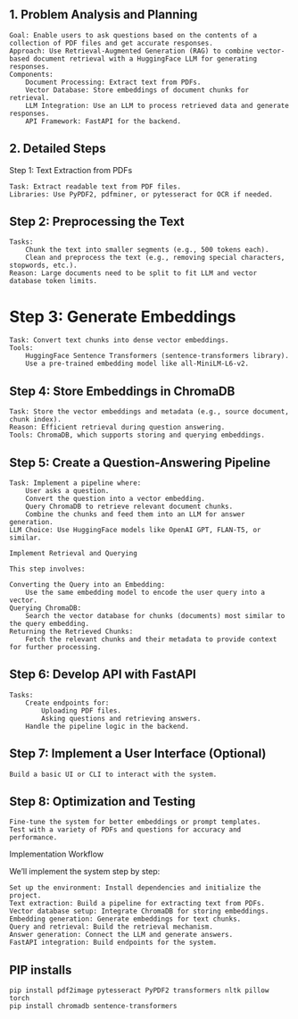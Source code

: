 ## 1. Problem Analysis and Planning

    Goal: Enable users to ask questions based on the contents of a collection of PDF files and get accurate responses.
    Approach: Use Retrieval-Augmented Generation (RAG) to combine vector-based document retrieval with a HuggingFace LLM for generating responses.
    Components:
        Document Processing: Extract text from PDFs.
        Vector Database: Store embeddings of document chunks for retrieval.
        LLM Integration: Use an LLM to process retrieved data and generate responses.
        API Framework: FastAPI for the backend.

## 2. Detailed Steps
Step 1: Text Extraction from PDFs

    Task: Extract readable text from PDF files.
    Libraries: Use PyPDF2, pdfminer, or pytesseract for OCR if needed.

## Step 2: Preprocessing the Text

    Tasks:
        Chunk the text into smaller segments (e.g., 500 tokens each).
        Clean and preprocess the text (e.g., removing special characters, stopwords, etc.).
    Reason: Large documents need to be split to fit LLM and vector database token limits.

# Step 3: Generate Embeddings

    Task: Convert text chunks into dense vector embeddings.
    Tools:
        HuggingFace Sentence Transformers (sentence-transformers library).
        Use a pre-trained embedding model like all-MiniLM-L6-v2.

## Step 4: Store Embeddings in ChromaDB

    Task: Store the vector embeddings and metadata (e.g., source document, chunk index).
    Reason: Efficient retrieval during question answering.
    Tools: ChromaDB, which supports storing and querying embeddings.

## Step 5: Create a Question-Answering Pipeline

    Task: Implement a pipeline where:
        User asks a question.
        Convert the question into a vector embedding.
        Query ChromaDB to retrieve relevant document chunks.
        Combine the chunks and feed them into an LLM for answer generation.
    LLM Choice: Use HuggingFace models like OpenAI GPT, FLAN-T5, or similar.
    
    Implement Retrieval and Querying
    
    This step involves:
    
    Converting the Query into an Embedding:
        Use the same embedding model to encode the user query into a vector.
    Querying ChromaDB:
        Search the vector database for chunks (documents) most similar to the query embedding.
    Returning the Retrieved Chunks:
        Fetch the relevant chunks and their metadata to provide context for further processing.
## Step 6: Develop API with FastAPI

    Tasks:
        Create endpoints for:
            Uploading PDF files.
            Asking questions and retrieving answers.
        Handle the pipeline logic in the backend.

## Step 7: Implement a User Interface (Optional)

    Build a basic UI or CLI to interact with the system.

## Step 8: Optimization and Testing

    Fine-tune the system for better embeddings or prompt templates.
    Test with a variety of PDFs and questions for accuracy and performance.

Implementation Workflow

We’ll implement the system step by step:

    Set up the environment: Install dependencies and initialize the project.
    Text extraction: Build a pipeline for extracting text from PDFs.
    Vector database setup: Integrate ChromaDB for storing embeddings.
    Embedding generation: Generate embeddings for text chunks.
    Query and retrieval: Build the retrieval mechanism.
    Answer generation: Connect the LLM and generate answers.
    FastAPI integration: Build endpoints for the system.

## PIP installs

    pip install pdf2image pytesseract PyPDF2 transformers nltk pillow torch
    pip install chromadb sentence-transformers